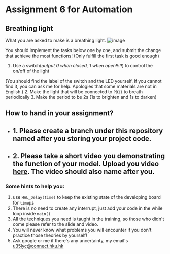 # Assignment 6 for Automation
## Breathing light
What you are asked to make is a breathing light.
![image](https://github.com/HKURoboMaster/Breathing-Light/blob/master/light.gif)

You should implement the tasks below one by one, and submit the change that achieve the most functions!
(Only fulfill the first task is good enough)
1. Use a switch(_output 0 when closed, 1 when open!!!!!_) to control the on/off of the light

(You should find the label of the switch and the LED yourself. If you cannot find it, you can ask me for help. Apologies that some materials are not in English.)
2. Make the light that will be connected to `PB11` to breath periodically
3. Make the period to be 2s (1s to brighten and 1s to darken)
## How to hand in your assignment?
- ## 1. Please create a branch under this repository named after you storing your project code.
- ## 2. Please take a short video you demonstrating the function of your model. Upload you video [here](https://connecthkuhk.sharepoint.com/sites/hkurobomaster2/Shared%20Documents/Training%20-%20Software). The video should also name after you.
### Some hints to help you:
1. use `HAL_Delay(time)` to keep the existing state of the developing board for `time`μs
2. There is no need to create any interrupt, just add your code in the while loop inside `main()`
3. All the techniques you need is taught in the training, so those who didn't come please refer to the slide and video.
4. You will never know what problems you will encounter if you don't practice those theories by yourself!
5. Ask google or me if there's any uncertainty, my email's u35lyc@connect.hku.hk
